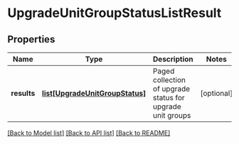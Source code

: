 # UpgradeUnitGroupStatusListResult

## Properties
Name | Type | Description | Notes
------------ | ------------- | ------------- | -------------
**results** | [**list[UpgradeUnitGroupStatus]**](UpgradeUnitGroupStatus.md) | Paged collection of upgrade status for upgrade unit groups | [optional] 

[[Back to Model list]](../README.md#documentation-for-models) [[Back to API list]](../README.md#documentation-for-api-endpoints) [[Back to README]](../README.md)

